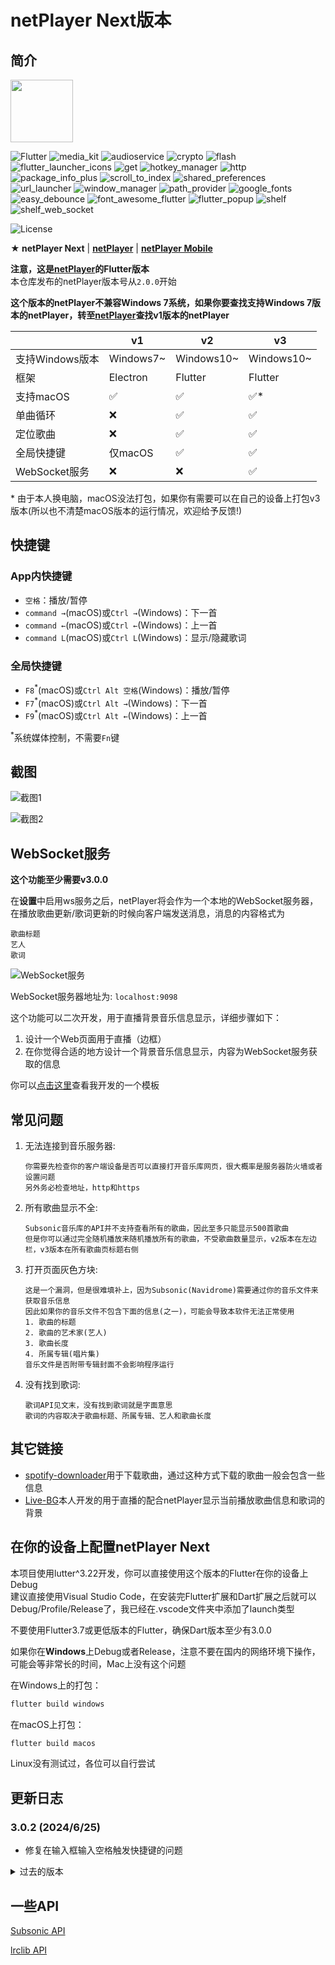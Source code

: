 # netPlayer Next版本

## 简介

<img src="assets/icon.png" width="100px">

![Flutter](https://img.shields.io/badge/Flutter-3.19-blue?logo=Flutter)
![media_kit](https://img.shields.io/badge/media_kit-1.1.10-yellow)
![audioservice](https://img.shields.io/badge/audio_service-0.18.12-green)
![crypto](https://img.shields.io/badge/crypto-3.0.3-lightblue)
![flash](https://img.shields.io/badge/flash-3.1.0-lightyellow)
![flutter_launcher_icons](https://img.shields.io/badge/flutter_launcher_icons-0.13.1-purple)
![get](https://img.shields.io/badge/get-4.6.6-red)
![hotkey_manager](https://img.shields.io/badge/hotkey_manager-0.2.0-white)
![http](https://img.shields.io/badge/http-1.2.1-orange)
![package_info_plus](https://img.shields.io/badge/package_info_plus-4.2.0-pink)
![scroll_to_index](https://img.shields.io/badge/scroll_to_index-3.0.1-green)
![shared_preferences](https://img.shields.io/badge/shared_preferences-2.2.2-lightgreen)
![url_launcher](https://img.shields.io/badge/url_launcher-6.2.5-lightblue)
![window_manager](https://img.shields.io/badge/window_manager-0.3.8-darkgreen)
![path_provider](https://img.shields.io/badge/path_provider-2.1.2-orange)
![google_fonts](https://img.shields.io/badge/google_fonts-6.2.1-blue)
![easy_debounce](https://img.shields.io/badge/easy_debounce-2.0.3-yellow)
![font_awesome_flutter](https://img.shields.io/badge/font_awesome_flutter-10.7.0-green)
![flutter_popup](https://img.shields.io/badge/flutter_popup-3.3.0-lightblue)
![shelf](https://img.shields.io/badge/shelf-1.4.1-lightyellow)
![shelf_web_socket](https://img.shields.io/badge/shelf_web_socket-2.0.0-purple)

![License](https://img.shields.io/badge/License-MIT-dark_green)

**★ netPlayer Next** | [**netPlayer**](https://github.com/Zhoucheng133/net-player) | [**netPlayer Mobile**](https://github.com/Zhoucheng133/netPlayer-Mobile)

**注意，这是[netPlayer](https://github.com/Zhoucheng133/net-player)的Flutter版本**  
本仓库发布的netPlayer版本号从`2.0.0`开始

**这个版本的netPlayer不兼容Windows 7系统，如果你要查找支持Windows 7版本的netPlayer，转至[netPlayer](https://github.com/Zhoucheng133/net-player)查找v1版本的netPlayer**

||v1|v2|v3|
|-|-|-|-|
|支持Windows版本|Windows7~|Windows10~|Windows10~|
|框架|Electron|Flutter|Flutter
|支持macOS|✅|✅|✅*|
|单曲循环|❌|✅|✅|
|定位歌曲|❌|✅|✅|
|全局快捷键|仅macOS|✅|✅|
|WebSocket服务|❌|❌|✅|

\* 由于本人换电脑，macOS没法打包，如果你有需要可以在自己的设备上打包v3版本(所以也不清楚macOS版本的运行情况，欢迎给予反馈!)

## 快捷键

### App内快捷键
- `空格`：播放/暂停
- `command →`(macOS)或`Ctrl →`(Windows)：下一首
- `command ←`(macOS)或`Ctrl ←`(Windows)：上一首
- `command L`(macOS)或`Ctrl L`(Windows)：显示/隐藏歌词

### 全局快捷键
- `F8`<sup>*</sup>(macOS)或`Ctrl Alt 空格`(Windows)：播放/暂停
- `F7`<sup>*</sup>(macOS)或`Ctrl Alt →`(Windows)：下一首
- `F9`<sup>*</sup>(macOS)或`Ctrl Alt ←`(Windows)：上一首

<sup>*</sup>系统媒体控制，不需要`Fn`键

## 截图

![截图1](demo/demo1.png)

![截图2](demo/demo2.png)

## WebSocket服务

**这个功能至少需要v3.0.0**

在**设置**中启用ws服务之后，netPlayer将会作为一个本地的WebSocket服务器，在播放歌曲更新/歌词更新的时候向客户端发送消息，消息的内容格式为
```
歌曲标题
艺人
歌词
```

![WebSocket服务](demo/demo3.png)

WebSocket服务器地址为: `localhost:9098`

这个功能可以二次开发，用于直播背景音乐信息显示，详细步骤如下：
1. 设计一个Web页面用于直播（边框）
2. 在你觉得合适的地方设计一个背景音乐信息显示，内容为WebSocket服务获取的信息

你可以[点击这里](https://github.com/Zhoucheng133/Live-BG)查看我开发的一个模板

## 常见问题
1. 无法连接到音乐服务器:
   ```
   你需要先检查你的客户端设备是否可以直接打开音乐库网页，很大概率是服务器防火墙或者设置问题
   另外务必检查地址，http和https
   ```
2. 所有歌曲显示不全: 
   ```
   Subsonic音乐库的API并不支持查看所有的歌曲，因此至多只能显示500首歌曲
   但是你可以通过完全随机播放来随机播放所有的歌曲，不受歌曲数量显示，v2版本在左边栏，v3版本在所有歌曲页标题右侧
   ```
3. 打开页面灰色方块:
   ```
   这是一个漏洞，但是很难填补上，因为Subsonic(Navidrome)需要通过你的音乐文件来获取音乐信息
   因此如果你的音乐文件不包含下面的信息(之一)，可能会导致本软件无法正常使用
   1. 歌曲的标题
   2. 歌曲的艺术家(艺人)
   3. 歌曲长度
   4. 所属专辑(唱片集)
   音乐文件是否附带专辑封面不会影响程序运行
   ```
4. 没有找到歌词:
   ```
   歌词API见文末，没有找到歌词就是字面意思
   歌词的内容取决于歌曲标题、所属专辑、艺人和歌曲长度
   ```

## 其它链接

- [spotify-downloader](https://github.com/spotDL/spotify-downloader)用于下载歌曲，通过这种方式下载的歌曲一般会包含一些信息
- [Live-BG](https://github.com/Zhoucheng133/Live-BG)本人开发的用于直播的配合netPlayer显示当前播放歌曲信息和歌词的背景

## 在你的设备上配置netPlayer Next

本项目使用lutter^3.22开发，你可以直接使用这个版本的Flutter在你的设备上Debug  
建议直接使用Visual Studio Code，在安装完Flutter扩展和Dart扩展之后就可以Debug/Profile/Release了，我已经在.vscode文件夹中添加了launch类型

不要使用Flutter3.7或更低版本的Flutter，确保Dart版本至少有3.0.0

如果你在**Windows**上Debug或者Release，注意不要在国内的网络环境下操作，可能会等非常长的时间，Mac上没有这个问题

在Windows上的打包：
```bash
flutter build windows
```

在macOS上打包：
```bash
flutter build macos
```

Linux没有测试过，各位可以自行尝试

## 更新日志

### 3.0.2 (2024/6/25)
- 修复在输入框输入空格触发快捷键的问题

<details>
<summary>过去的版本</summary>

### 3.0.1 (2024/6/21)
- 隐藏了一些无效按钮
- 搜索框自动清空结果

### 3.0.0 (2024/6/20)
- 重构了整个软件，现在看起来更加美观
- 大幅提高了运行效率
- 添加了ws服务功能
- 添加了音量调节功能
- 添加了歌曲界面艺人显示
- 现在搜索不区分大小写了
- 改进了搜索逻辑
- 修复软件信息在Windows下的显示问题
- 修复歌单为0时添加歌单崩溃的问题
- 修复歌单发生变化时的定位问题

### 2.0.7 (2024/5/12) 【仅对Windows版本的更新】
- 添加全局快捷键
- 添加是否添加全局快捷键的开关

### 2.0.6 (2024/3/28)
- 添加显示/隐藏歌词的快捷键
- 添加Windows上切换歌曲的快捷键
- 修复macOS系统上点击菜单无效的问题

### 2.0.5 (2024/3/18)
- 添加了托盘功能和Windows上的关闭隐藏窗口的功能
- 修复没有登录时歌曲操作的问题

### 2.0.4 (补充更新) (2024/3/10)
- 添加清理封面图片缓存的功能(macOS系统)
- 添加在Windows上Debug的配置开发条件

### 2.0.4 (2024/3/9)
- ~~现在可以复制一些文本~~
- 修复没有进入歌词第一句时的滚动状态问题
- 修复无法在文本框输入空格的问题
- 本地化一些系统控件语言

### 2.0.3 (2024/3/7)
- 修复歌词滚动问题
- 修复macOS语言问题
- 修复macOS从菜单切换页面的问题

### 2.0.2 (2024/3/6)
- 统一Windows和macOS一些组件
- 修复运行在Windows系统上稳定性的问题
- 修复进度条崩溃的问题
- 提高了程序运行效率

### 2.0.1 (2024/2/28)
- 恢复全局搜索功能
- 恢复检查更新功能
- 恢复歌词显示功能
- 修复窗口没有聚焦的问题
- 修复播放栏信息显示问题
- 修复播放栏封面图片圆角问题
- 修复定位图标是否可用没有区分的问题
- 修复Windows上窗口按钮图标错误的问题

### 2.0.0 Beta (2024/2/26)
- 使用Flutter重构了整个项目
- 添加单曲循环播放模式
- 添加记住播放模式功能
- 添加了歌曲项中右键菜单
- 改进歌曲显示的布局
- 改进滚动到播放歌曲
- 🚫全局搜索功能暂时无法使用
- 🚫检查更新功能暂时无法使用
- 🚫Windows版隐藏到状态栏暂时无法使用
- 🚫歌词功能暂时无法使用
</details>

## 一些API

[Subsonic API](http://www.subsonic.org/pages/api.jsp)

[lrclib API](https://lrclib.net/docs)